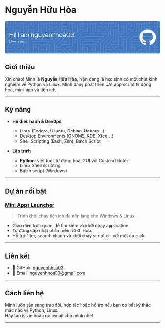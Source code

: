 # Nguyễn Hữu Hòa

![Profile Banner](github-header-image.png)

## Giới thiệu
Xin chào! Mình là **Nguyễn Hữu Hòa**, hiện đang là học sinh có một chút kinh nghiệm về Python và Linux. Mình đang phát triển các app script tự động hóa, mini-app và tiện ích.

---

## Kỹ năng

- **Hệ điều hành & DevOps**  
  - Linux (Fedora, Ubuntu, Debian, Nobara…)    
  - Desktop Environments (GNOME, KDE, Xfce,…)  
  - Shell Scripting (Bash, Zsh), Batch Script  

- **Lập trình**  
  - **Python**: viết tool, tự động hoá, GUI với CustomTkinter  
  - Linux Shell scripting  
  - Batch script (Windows)  

---

## Dự án nổi bật

### [Mini Apps Launcher](https://github.com/nguyenhhoa03/mini-apps) 
> Trình khởi chạy tiện ích đa nền tảng cho Windows & Linux  
- Giao diện trực quan, dễ tìm kiếm và khởi chạy application.  
- Tự động cập nhật phần mềm từ GitHub.  
- Hỗ trợ filter, search nhanh và khởi chạy script chỉ với một cú click.  


---

## Liên kết

- 🔗 GitHub: [nguyenhhoa03](https://github.com/nguyenhhoa03)
- 📧 Email: nguyenhhoa03@gmail.com

---

## Cách liên hệ  
Mình luôn sẵn sàng trao đổi, hợp tác hoặc hỗ trợ nếu bạn có bất kỳ thắc mắc nào về Python, Linux.  
Hãy tạo issue hoặc gửi email cho mình nhé!

---
